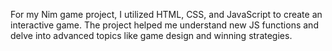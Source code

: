 For my Nim game project, I utilized HTML, CSS, and JavaScript to create an interactive game. 
The project helped me understand new JS functions and delve into advanced topics
like game design and winning strategies.
